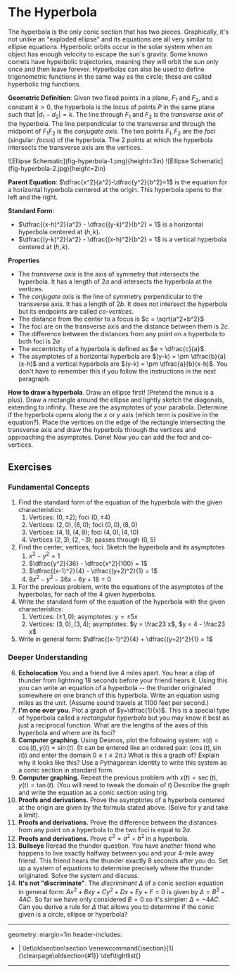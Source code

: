 # The Hyperbola

The hyperbola is the only conic section that has two pieces. Graphically, it's not
unlike an "exploded ellipse" and its equations are all very similar to ellipse equations. Hyperbolic orbits occur in the solar system when an object has enough velocity to escape the sun's gravity. Some known comets have hyperbolic trajectories, meaning they will orbit the sun only once and then leave forever. Hyperbolas can also be used to define trigonometric functions in the same way as the circle; these are called hyperbolic trig functions.

**Geometric Definition**: Given two fixed points in a plane, $F_1$ and $F_2$, and a constant $k > 0$, the hyperbola is the locus of points $P$ in the same plane such that $| d_1 - d_2 | = k$. The line through $F_1$ and $F_2$ is the *transverse axis* of the hyperbola. The line perpendicular to the transverse and through the midpoint of $F_1F_2$ is the *conjugate axis*. The two points $F_1,F_2$ are the *foci* (singular: *focus*) of the hyperbola. The 2 points at which the hyperbola intersects the transverse axis are the vertices.

<centering>
![Ellipse Schematic](fig-hyperbola-1.png){height=3in}
![Ellipse Schematic](fig-hyperbola-2.jpg){height=2in}
</centering>

**Parent Equation**: $\dfrac{x^2}{a^2}-\dfrac{y^2}{b^2}=1$ is the equation for a horizontal hyperbola centered at the origin. This hyperbola opens to the left and the right.

**Standard Form**:

  * $\dfrac{(x-h)^2}{a^2} - \dfrac{(y-k)^2}{b^2} = 1$ is a horizontal hyperbola centered at $(h,k)$.
  * $\dfrac{(y-k)^2}{a^2} - \dfrac{(x-h)^2}{b^2} = 1$ is a vertical hyperbola centered at $(h,k)$.

**Properties**

* The *transverse axis* is the axis of symmetry that intersects the hyperbola. It has a length of $2a$ and intersects the hyperbola at the vertices.
* The *conjugate axis* is the line of symmetry perpendicular to the transverse axis. It has a length of $2b$. It does not intersect the hyperbola but its endpoints are called *co-vertices*.
* The distance from the center to a focus is $c = \sqrt{a^2+b^2}$
* The foci are on the transverse axis and the distance between them is $2c$.
* The difference between  the distances from any point on a hyperbola to both foci is $2a$
* The eccentricity of a hyperbola is defined as $e = \dfrac{c}{a}$.
* The asymptotes of a horizontal hyperbola are $(y-k) = \pm \dfrac{b}{a}(x-h)$ and a vertical hyperbola are
$(y-k) = \pm \dfrac{a}{b}(x-h)$. You don't have to remember this if you follow the instructions in the next paragraph.


**How to draw a hyperbola**. Draw an ellipse first! (Pretend the minus is a plus). Draw a rectangle around the ellipse and lightly sketch the diagonals, extending to infinity. These are the asymptotes of your parabola. Determine if the hyperbola opens along the $x$ or $y$ axis (which term is positive in the equation?). Place the vertices on the edge of the rectangle intersecting the transverse axis and draw the hyperbola through the vertices and approaching the asymptotes. Done! Now you can add the foci and co-vertices.

## Exercises

### Fundamental Concepts

1. Find the standard form of the equation of the hyperbola with the given characteristics:
   1. Vertices: $(0, \pm 2)$; foci $(0, \pm 4)$
   2. Vertices: $(2,0), (6,0)$; foci $(0,0), (8,0)$
   3. Vertices: $(4,1), (4,9)$; foci $(4,0), (4,10)$
   4. Vertices $(2,3),(2,-3)$; passes through $(0,5)$
2. Find the center, vertices, foci. Sketch the hyperbola and its asymptotes
   1. $x^2-y^2 = 1$
   2. $\dfrac{y^2}{36} - \dfrac{x^2}{100} = 1$
   3. $\dfrac{(x-1)^2}{4} - \dfrac{(y+2)^2}{1} = 1$
   4. $9x^2 - y^2 - 36x - 6y + 18 = 0$
3. For the previous problem, write the equations of the asymptotes of the hyperbolas, for each of the 4 given hyperbolas.
4. Write the standard form of the equation of the hyperbola with the given characteristics:
   1. Vertices: $(\pm 1, 0)$; asymptotes: $y = \pm 5x$
   2. Vertices: $(3, 0), (3, 4)$; asymptotes: $y = \frac23 x$, $y = 4 - \frac23 x$
5. Write in general form: $\dfrac{(x-1)^2}{4} + \dfrac{(y+2)^2}{1} = 1$

### Deeper Understanding

6. **Echolocation** You and a friend live 4 miles apart. You hear a clap of thunder from lightning 18 seconds before your friend hears it. Using this you can write an equation of a hyperbola -- the thunder originated somewhere on one branch of this hyperbola. Write an equation using miles as the unit. (Assume sound travels at 1100 feet per
second.)
6. **I'm one over you.** Plot a graph of $y=\dfrac{1}{x}$. This is a special type of hyperbola called a *rectangular hyperbola* but you may know it best as just a reciprocal function. What are the lengths of the axes of this hyperbola and where are its foci?
8. **Computer graphing.** Using Desmos, plot the following system: $x(t) = \cos(t), y(t) = \sin(t)$. (It can be entered like an ordered pair: $(\cos(t), \sin(t))$ and enter the domain $0 \leq t \leq 2\pi$.) What is this a graph of? Explain why it looks like this? Use a Pythagorean identity to write this system as a conic section in standard form.
9. **Computer graphing.** Repeat the previous problem with $x(t) = \sec(t), y(t) = \tan(t)$. (You will need to tweak the domain of $t$) Describe the graph and write the equation as a conic section using trig.
9. **Proofs and derivations.** Prove the asymptotes of a hyperbola centered at the origin are given by the formula stated above. (Solve for $y$ and take a limit).
10. **Proofs and derivations.** Prove the difference between the distances from any point on a hyperbola to the two foci is equal to $2a$.
11. **Proofs and derivations.** Prove $c^2 = a^2+b^2$ in a hyperbola.
6. **Bullseye** Reread the thunder question. You have another friend who happens to live exactly halfway between you and your 4-mile away friend. This friend hears the thunder exactly 8 seconds after you do. Set up a system of equations to determine precisely where the thunder originated. Solve the system and discuss.
14. **It's not "discriminate"**. The *discriminant* $\Delta$ of a conic section equation in general form: $Ax^2 + Bxy + Cy^2 + Dx + Ey + F = 0$ is given by $\Delta = B^2 - 4AC$. So far we have only considered $B=0$ so it's simpler: $\Delta = -4AC$. Can you derive a rule for $\Delta$ that allows you to determine if the conic given is a circle, ellipse or hyperbola?

---
geometry: margin=1in
header-includes:
- |
  \let\oldsection\section
  \renewcommand{\section}[1]{\clearpage\oldsection{#1}}
	\def\tightlist{}
---
